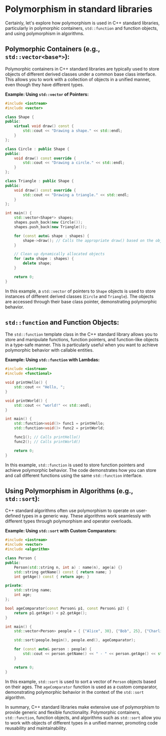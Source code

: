 # Polymorphism in standard libraries

Certainly, let's explore how polymorphism is used in C++ standard libraries, particularly in polymorphic containers, `std::function` and function objects, and using polymorphism in algorithms.

## Polymorphic Containers (e.g., `std::vector<base*>`):

Polymorphic containers in C++ standard libraries are typically used to store objects of different derived classes under a common base class interface. This allows you to work with a collection of objects in a unified manner, even though they have different types.

**Example: Using `std::vector` of Pointers:**

```cpp
#include <iostream>
#include <vector>

class Shape {
public:
    virtual void draw() const {
        std::cout << "Drawing a shape." << std::endl;
    }
};

class Circle : public Shape {
public:
    void draw() const override {
        std::cout << "Drawing a circle." << std::endl;
    }
};

class Triangle : public Shape {
public:
    void draw() const override {
        std::cout << "Drawing a triangle." << std::endl;
    }
};

int main() {
    std::vector<Shape*> shapes;
    shapes.push_back(new Circle());
    shapes.push_back(new Triangle());

    for (const auto& shape : shapes) {
        shape->draw(); // Calls the appropriate draw() based on the object type
    }

    // Clean up dynamically allocated objects
    for (auto shape : shapes) {
        delete shape;
    }

    return 0;
}
```

In this example, a `std::vector` of pointers to `Shape` objects is used to store instances of different derived classes (`Circle` and `Triangle`). The objects are accessed through their base class pointer, demonstrating polymorphic behavior.

## `std::function` and Function Objects:

The `std::function` template class in the C++ standard library allows you to store and manipulate functions, function pointers, and function-like objects in a type-safe manner. This is particularly useful when you want to achieve polymorphic behavior with callable entities.

**Example: Using `std::function` with Lambdas:**

```cpp
#include <iostream>
#include <functional>

void printHello() {
    std::cout << "Hello, ";
}

void printWorld() {
    std::cout << "world!" << std::endl;
}

int main() {
    std::function<void()> func1 = printHello;
    std::function<void()> func2 = printWorld;

    func1(); // Calls printHello()
    func2(); // Calls printWorld()

    return 0;
}
```

In this example, `std::function` is used to store function pointers and achieve polymorphic behavior. The code demonstrates how you can store and call different functions using the same `std::function` interface.

## Using Polymorphism in Algorithms (e.g., `std::sort`):

C++ standard algorithms often use polymorphism to operate on user-defined types in a generic way. These algorithms work seamlessly with different types through polymorphism and operator overloads.

**Example: Using `std::sort` with Custom Comparators:**

```cpp
#include <iostream>
#include <vector>
#include <algorithm>

class Person {
public:
    Person(std::string n, int a) : name(n), age(a) {}
    std::string getName() const { return name; }
    int getAge() const { return age; }

private:
    std::string name;
    int age;
};

bool ageComparator(const Person& p1, const Person& p2) {
    return p1.getAge() < p2.getAge();
}

int main() {
    std::vector<Person> people = { {"Alice", 30}, {"Bob", 25}, {"Charlie", 40} };

    std::sort(people.begin(), people.end(), ageComparator);

    for (const auto& person : people) {
        std::cout << person.getName() << " - " << person.getAge() << std::endl;
    }

    return 0;
}
```

In this example, `std::sort` is used to sort a vector of `Person` objects based on their ages. The `ageComparator` function is used as a custom comparator, demonstrating polymorphic behavior in the context of the `std::sort` algorithm.

In summary, C++ standard libraries make extensive use of polymorphism to provide generic and flexible functionality. Polymorphic containers, `std::function`, function objects, and algorithms such as `std::sort` allow you to work with objects of different types in a unified manner, promoting code reusability and maintainability.